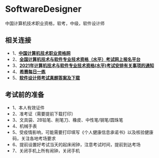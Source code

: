 # SoftwareDesigner
中国计算机技术职业资格，软考，中级，软件设计师


## 相关连接
- 1、[**中国计算机技术职业资格网**](https://www.ruankao.org.cn/introduction/zgsz)
- 2、[**全国计算机技术与软件专业技术资格（水平）考试网上报名平台**](https://bm.ruankao.org.cn/sign/welcome)
- 3、[**2021年计算机技术与软件专业技术资格(水平)考试安排有关事项的通知**](https://www.ruankao.org.cn/arrange/details?id=100001210209122059467350)
- 4、[**希赛每日一练**](https://www.educity.cn/tiku/dp100110021008-1.html)
- 5、[**软件设计师考试真题答案及下载**](https://www.educity.cn/rk/zhenti/prog/)

## 考试前的准备
- 1、本人有效证件
- 2、准考证（需要提前下载打印）
- 3、文具袋、2B铅笔、削笔刀、橡皮、中性笔/钢笔/圆珠笔
- 4、机械手表
- 5、受疫情影响，可能需要打印填写《个人健康信息承诺书》以及核验健康码，关注各地考场要求
- 6、提前设置好考试当天的起床闹钟，注意考试时间，提前到达考场
- 7、关闭手机上所有闹钟，关闭手机